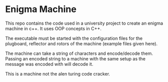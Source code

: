 # Enigma Machine

This repo contains the code used in a university project to create an enigma machine in c++. It uses OOP concepts in C++.

The executable must be started with the configuration files for the plugboard, reflector and rotors of the machine (example files given here).

The machine can take a string of characters and encode/decode them. Passing an encoded string to a machine with the same setup as the message was encoded with will decode it.

This is a machine not the alen turing code cracker.